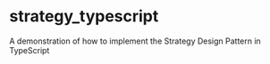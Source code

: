 # strategy_typescript
A demonstration of how to implement the Strategy Design Pattern in TypeScript
